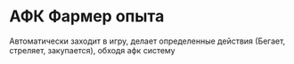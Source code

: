 # АФК Фармер опыта
Автоматически заходит в игру, делает определенные действия (Бегает, стреляет, закупается), обходя афк систему
